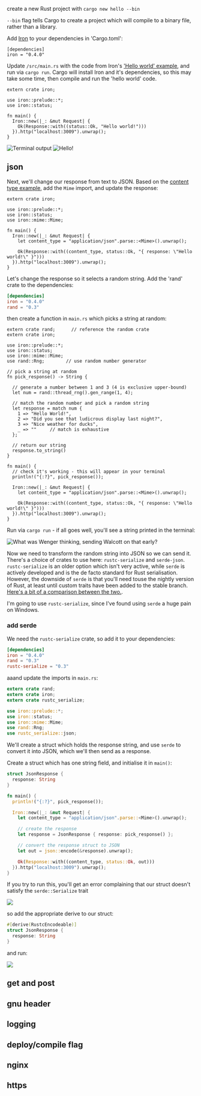 create a new Rust project with
`cargo new hello --bin`

`--bin` flag tells Cargo to create a project which will compile to a binary file, rather than a library.

Add [Iron](https://crates.io/crates/iron) to your dependencies in 'Cargo.toml':

```
[dependencies]
iron = "0.4.0"
```

Update `/src/main.rs` with the code from Iron's ['Hello world' example](http://ironframework.io/doc/iron/#hello-world), and run via `cargo run`. Cargo will install Iron and it's dependencies, so this may take some time, then compile and run the 'hello world' code.

```
extern crate iron;

use iron::prelude::*;
use iron::status;

fn main() {
  Iron::new(|_: &mut Request| {
    Ok(Response::with((status::Ok, "Hello world!")))
  }).http("localhost:3009").unwrap();
}
```

![Terminal output](first-run.png)
![Hello!](first-output.png)

## json

Next, we'll change our response from text to JSON. Based on the [content type example](https://github.com/iron/iron/blob/master/examples/content_type.rs), add the `Mime` import, and update the response:

```
extern crate iron;

use iron::prelude::*;
use iron::status;
use iron::mime::Mime;

fn main() {
  Iron::new(|_: &mut Request| {
    let content_type = "application/json".parse::<Mime>().unwrap();

    Ok(Response::with((content_type, status::Ok, "{ response: \"Hello world!\" }")))
  }).http("localhost:3009").unwrap();
}
```

Let's change the response so it selects a random string. Add the 'rand' crate to the dependencies:

``` Cargo.toml
[dependencies]
iron = "0.4.0"
rand = "0.3"
```

then create a function in `main.rs` which picks a string at random:

```
extern crate rand;      // reference the random crate
extern crate iron;

use iron::prelude::*;
use iron::status;
use iron::mime::Mime;
use rand::Rng;        // use random number generator

// pick a string at random
fn pick_response() -> String {

  // generate a number between 1 and 3 (4 is exclusive upper-bound)
  let num = rand::thread_rng().gen_range(1, 4);

  // match the random number and pick a random string
  let response = match num {
    1 => "Hello World!",
    2 => "Did you see that ludicrous display last night?",
    3 => "Nice weather for ducks",
    _ => ""     // match is exhaustive
  };

  // return our string
  response.to_string()
}

fn main() {
  // check it's working - this will appear in your terminal
  println!("{:?}", pick_response());

  Iron::new(|_: &mut Request| {
    let content_type = "application/json".parse::<Mime>().unwrap();

    Ok(Response::with((content_type, status::Ok, "{ response: \"Hello world!\" }")))
  }).http("localhost:3009").unwrap();
}

```

Run via `cargo run` - if all goes well, you'll see a string printed in the terminal:

![What was Wenger thinking, sending Walcott on that early?](random-string.png)

Now we need to transform the random string into JSON so we can send it. There's a choice of crates to use here: `rustc-serialize` and `serde-json`. `rustc-serialize` is an older option which isn't very active, while `serde` is actively developed and is the de facto standard for Rust serialisation. However, the downside of `serde` is that you'll need touse the nightly version of Rust, at least until custom traits have been added to the stable branch. [Here's a bit of a comparison between the two.](https://www.reddit.com/r/rust/comments/3v4ktz/differences_between_serde_and_rustc_serialize/).

I'm going to use `rustc-serialize`, since I've found using `serde` a huge pain on Windows.

### add serde
We need the `rustc-serialize` crate, so add it to your dependencies:

``` Cargo.toml
[dependencies]
iron = "0.4.0"
rand = "0.3"
rustc-serialize = "0.3"
```

aaand update the imports in `main.rs`:

```main.rs
extern crate rand;
extern crate iron;
extern crate rustc_serialize;

use iron::prelude::*;
use iron::status;
use iron::mime::Mime;
use rand::Rng;
use rustc_serialize::json;
```

We'll create a struct which holds the response string, and use `serde` to convert it into JSON, which we'll then send as a response.

Create a struct which has one string field, and initialise it in `main()`:

```main.rs
struct JsonResponse {
  response: String
}

fn main() {
  println!("{:?}", pick_response());

  Iron::new(|_: &mut Request| {
    let content_type = "application/json".parse::<Mime>().unwrap();

    // create the response
    let response = JsonResponse { response: pick_response() };

    // convert the response struct to JSON
    let out = json::encode(&response).unwrap();

    Ok(Response::with((content_type, status::Ok, out)))
  }).http("localhost:3009").unwrap();
}

```

If you try to run this, you'll get an error complaining that our struct doesn't satisfy the `serde::Serialize` trait

![](trait.png)

so add the appropriate derive to our struct:

```main.rs
#[derive(RustcEncodeable)]
struct JsonResponse {
  response: String
}
```
and run:

![](random-json.png)

## get and post
## gnu header
## logging
## deploy/compile flag
## nginx
## https